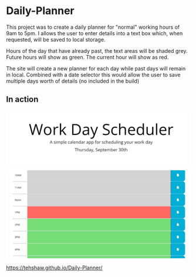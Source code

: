 # Daily-Planner

This project was to create a daily planner for "normal" working hours of 9am to 5pm. I allows the user to enter details into a text box which, when requested, will be saved to local storage.

Hours of the day that have already past, the text areas will be shaded grey. Future hours will show as green. The current hour will show as red.

The site will create a new planner for each day while past days will remain in local. Combined with a date selector this would allow the user to save multiple days worth of details (no included in the build)

## In action

![Shows the header and the hourly text fields](Assets\Screenshots\Capture.PNG)

![Shows colors based on time of day](Assets\Screenshots\Capture2.PNG)


https://tehshaw.github.io/Daily-Planner/